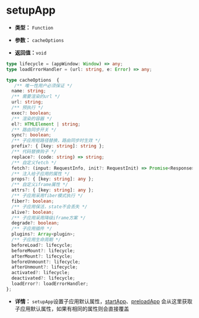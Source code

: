 # setupApp

- **类型：** `Function`

- **参数：** `cacheOptions`

- **返回值：**`void`

```typescript
type lifecycle = (appWindow: Window) => any;
type loadErrorHandler = (url: string, e: Error) => any;

type cacheOptions  {
   /** 唯一性用户必须保证 */
  name: string;
  /** 需要渲染的url */
  url: string;
  /** 预执行 */
  exec?: boolean;
  /** 渲染的容器 */
  el?: HTMLElement | string;
  /** 路由同步开关 */
  sync?: boolean;
  /** 子应用短路径替换，路由同步时生效 */
  prefix?: { [key: string]: string };
  /** 代码替换钩子 */
  replace?: (code: string) => string;
  /** 自定义fetch */
  fetch?: (input: RequestInfo, init?: RequestInit) => Promise<Response>;
  /** 注入给子应用的属性 */
  props?: { [key: string]: any };
  /** 自定义iframe属性 */
  attrs?: { [key: string]: any };
  /** 子应用采用fiber模式执行 */
  fiber?: boolean;
  /** 子应用保活，state不会丢失 */
  alive?: boolean;
  /** 子应用采用降级iframe方案 */
  degrade?: boolean;
  /** 子应用插件 */
  plugins?: Array<plugin>;
  /** 子应用生命周期 */
  beforeLoad?: lifecycle;
  beforeMount?: lifecycle;
  afterMount?: lifecycle;
  beforeUnmount?: lifecycle;
  afterUnmount?: lifecycle;
  activated?: lifecycle;
  deactivated?: lifecycle;
  loadError?: loadErrorHandler;
};
```

- **详情：** `setupApp`设置子应用默认属性，[startApp](/api/startApp.html)、[preloadApp](/api/preloadApp.html) 会从这里获取子应用默认属性，如果有相同的属性则会直接覆盖
